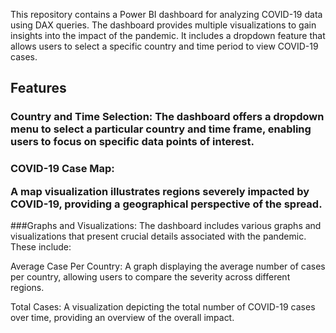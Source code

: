 This repository contains a Power BI dashboard for analyzing COVID-19 data using DAX queries. The dashboard provides multiple visualizations to gain insights into the impact of the pandemic. It includes a dropdown feature that allows users to select a specific country and time period to view COVID-19 cases.

## Features
### Country and Time Selection: The dashboard offers a dropdown menu to select a particular country and time frame, enabling users to focus on specific data points of interest.

### COVID-19 Case Map: <p> A map visualization illustrates regions severely impacted by COVID-19, providing a geographical perspective of the spread. </p>

###Graphs and Visualizations: The dashboard includes various graphs and visualizations that present crucial details associated with the pandemic. These include:

Average Case Per Country: A graph displaying the average number of cases per country, allowing users to compare the severity across different regions.

Total Cases: A visualization depicting the total number of COVID-19 cases over time, providing an overview of the overall impact.
